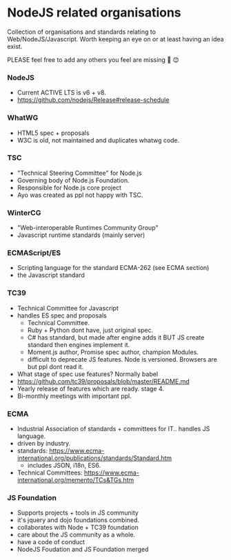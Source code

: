 # NodeJS related organisations

Collection of organisations and standards relating to Web/NodeJS/Javascript. Worth keeping an eye on or at least having an idea exist.

PLEASE feel free to add any others you feel are missing 🙏 😊

### NodeJS
- Current ACTIVE LTS is v6 + v8.
- https://github.com/nodejs/Release#release-schedule

### WhatWG
- HTML5 spec + proposals
- W3C is old, not maintained and duplicates whatwg code.

### TSC
- "Technical Steering Committee" for Node.js
- Governing body of Node.js Foundation.
- Responsible for Node.js core project
- Ayo was created as ppl not happy with TSC.

### WinterCG
- "Web-interoperable Runtimes Community Group"
- Javascript runtime standards (mainly server)

### ECMAScript/ES
- Scripting language for the standard ECMA-262 (see ECMA section)
- the Javascript standard

### TC39
- Technical Committee for Javascript 
- handles ES spec and proposals
  - Technical Committee.
  - Ruby + Python dont have, just original spec.
  - C# has standard, but made after engine adds it BUT JS create standard then engines implement it.
  - Moment.js author, Promise spec author, champion Modules.
  - difficult to deprecate JS features. Node is versioned. Browsers are but ppl dont read it.
- What stage of spec use features? Normally babel
- https://github.com/tc39/proposals/blob/master/README.md
- Yearly release of features which are ready. stage 4.
- Bi-monthly meetings with important ppl.

### ECMA
- Industrial Association of standards + committees for IT.. handles JS language.
- driven by industry.
- standards: https://www.ecma-international.org/publications/standards/Standard.htm
  - includes JSON, i18n, ES6.
- Technical Committees: https://www.ecma-international.org/memento/TCs&TGs.htm 

### JS Foundation
- Supports projects + tools in JS community
- it's jquery and dojo foundations combined.
- collaborates with Node + TC39 foundation
- care about the JS community as a whole.
- have a code of conduct 
- NodeJS Foudation and JS Foundation merged
